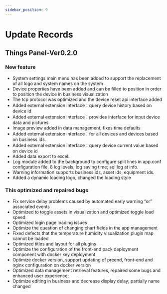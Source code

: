 ```yaml
---
sidebar_position: 9
---
```


# Update Records

## Things Panel-Ver0.2.0

### New feature
- System settings main menu has been added to support the replacement of all logo and system names on the system
- Device properties have been added and can be filled to position in order to position the device in business visualization
- The tcp protocol was optimized and the device reset api interface added
- Added external extension interface：query device history based on device id
- Added external extension interface：provides interface for input device data and pictures
- Image preview added in data management, fixes time defaults
- Added external extension interface：for all devices and devices based on business ids.
- Added external extension interface：query device current value based on device id
- Added data export to excel.
- Log module added to the background to configure split lines in app.conf configuration file, 8 log levels, log saving time; sql log at info.
- Warning information supports business ids, asset ids, equipment ids.
- Added a dynamic loading logo, changed the loading style
### This optimized and repaired bugs
- Fix service delay problems caused by automated early warning “or” associated events
- Optimized to toggle assets in visualization and optimized toggle load speed
- Optimized login page loading issues
- Optimize the question of changing chart fields in the app management
- Fixed defects that the temperature humidity visualization plugin map cannot be loaded
- Optimized titles and layout for all plugins
- Optimize the configuration of the front-end pack deployment component with docker key deployment
- Optimize docker version, support updating of preend, front-end and nginx configuration on docker version
- Optimized data management retrieval features, repaired some bugs and enhanced user experience;
- Optimize editing in business and decrease display delay; partially name changed
